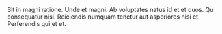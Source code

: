 Sit in magni ratione. Unde et magni. Ab voluptates natus id et et quos. Qui consequatur nisi. Reiciendis numquam tenetur aut asperiores nisi et. Perferendis qui et et.